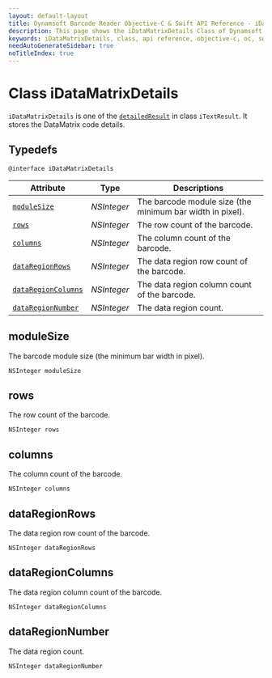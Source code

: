 ```yaml
---
layout: default-layout
title: Dynamsoft Barcode Reader Objective-C & Swift API Reference - iDataMatrixDetails Class
description: This page shows the iDataMatrixDetails Class of Dynamsoft Barcode Reader for iOS SDK.
keywords: iDataMatrixDetails, class, api reference, objective-c, oc, swift
needAutoGenerateSidebar: true
noTitleIndex: true
---
```



# Class iDataMatrixDetails

`iDataMatrixDetails` is one of the [`detailedResult`](auxiliary-iTextResult.md#detailedresult) in class `iTextResult`. It stores the DataMatrix code details.

## Typedefs

```objc
@interface iDataMatrixDetails
```  

| Attribute | Type | Descriptions |
|---------- |-----|------|
| [`moduleSize`](#modulesize) | *NSInteger* | The barcode module size (the minimum bar width in pixel). |
| [`rows`](#rows) | *NSInteger* | The row count of the barcode. |
| [`columns`](#columns) | *NSInteger* | The column count of the barcode. |
| [`dataRegionRows`](#dataregionrows) | *NSInteger* | The data region row count of the barcode. |
| [`dataRegionColumns`](#dataregioncolumns) | *NSInteger* | The data region column count of the barcode. |
| [`dataRegionNumber`](#dataregionnumber) | *NSInteger* | The data region count. |

## moduleSize

The barcode module size (the minimum bar width in pixel).

```objc
NSInteger moduleSize
```

## rows

The row count of the barcode.

```objc
NSInteger rows
```

## columns

The column count of the barcode.

```objc
NSInteger columns
```

## dataRegionRows

The data region row count of the barcode.

```objc
NSInteger dataRegionRows
```

## dataRegionColumns

The data region column count of the barcode.

```objc
NSInteger dataRegionColumns
```

## dataRegionNumber

The data region count.

```objc
NSInteger dataRegionNumber
```
